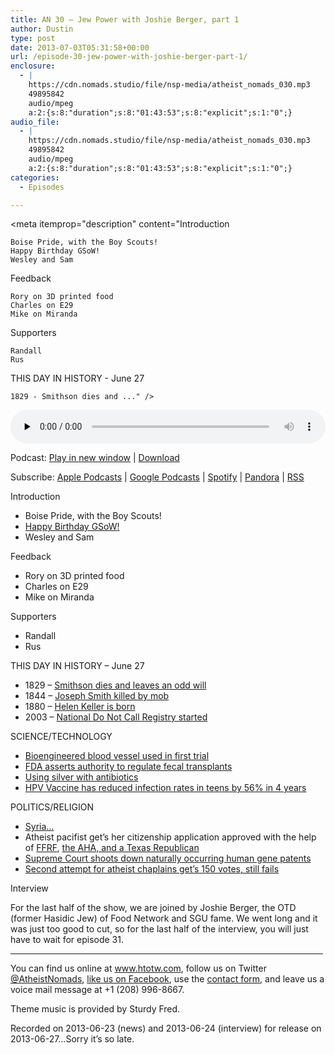 ```yaml
---
title: AN 30 – Jew Power with Joshie Berger, part 1
author: Dustin
type: post
date: 2013-07-03T05:31:58+00:00
url: /episode-30-jew-power-with-joshie-berger-part-1/
enclosure:
  - |
    https://cdn.nomads.studio/file/nsp-media/atheist_nomads_030.mp3
    49895842
    audio/mpeg
    a:2:{s:8:"duration";s:8:"01:43:53";s:8:"explicit";s:1:"0";}
audio_file:
  - |
    https://cdn.nomads.studio/file/nsp-media/atheist_nomads_030.mp3
    49895842
    audio/mpeg
    a:2:{s:8:"duration";s:8:"01:43:53";s:8:"explicit";s:1:"0";}
categories:
  - Episodes

---
```

<div itemscope itemtype="http://schema.org/AudioObject">
  <meta itemprop="name" content="Episode 30 – Jew Power with Joshie Berger, part 1" />
  
  <meta itemprop="uploadDate" content="2013-07-02T23:31:58-06:00" />
  
  <meta itemprop="encodingFormat" content="audio/mpeg" />
  
  <meta itemprop="duration" content="PT1H43M53S" />
  
  <meta itemprop="description" content="Introduction

 	Boise Pride, with the Boy Scouts!
 	Happy Birthday GSoW!
 	Wesley and Sam

Feedback

 	Rory on 3D printed food
 	Charles on E29
 	Mike on Miranda

Supporters

 	Randall
 	Rus

THIS DAY IN HISTORY - June 27

 	1829 - Smithson dies and ..." />
  
  <meta itemprop="contentUrl" content="https://dts.podtrac.com/redirect.mp3/cdn.nomads.studio/file/nsp-media/atheist_nomads_030.mp3" />
  
  <meta itemprop="contentSize" content="47.6" />
  </p> 
  
  <div class="powerpress_player" id="powerpress_player_8285">
    <audio class="wp-audio-shortcode" id="audio-5208-29" preload="none" style="width: 100%;" controls="controls"><source type="audio/mpeg" src="https://dts.podtrac.com/redirect.mp3/cdn.nomads.studio/file/nsp-media/atheist_nomads_030.mp3?_=29" /><a href="https://dts.podtrac.com/redirect.mp3/cdn.nomads.studio/file/nsp-media/atheist_nomads_030.mp3">https://dts.podtrac.com/redirect.mp3/cdn.nomads.studio/file/nsp-media/atheist_nomads_030.mp3</a></audio>
  </div>
</div>

<p class="powerpress_links powerpress_links_mp3">
  Podcast: <a href="https://dts.podtrac.com/redirect.mp3/cdn.nomads.studio/file/nsp-media/atheist_nomads_030.mp3" class="powerpress_link_pinw" target="_blank" title="Play in new window" onclick="return powerpress_pinw('https://htotw.com/?powerpress_pinw=5208-podcast');" rel="nofollow">Play in new window</a> | <a href="https://dts.podtrac.com/redirect.mp3/cdn.nomads.studio/file/nsp-media/atheist_nomads_030.mp3" class="powerpress_link_d" title="Download" rel="nofollow" download="atheist_nomads_030.mp3">Download</a>
</p>

<p class="powerpress_links powerpress_subscribe_links">
  Subscribe: <a href="https://podcasts.apple.com/us/podcast/humanists-take-on-the-world/id530050098?mt=2&ls=1" class="powerpress_link_subscribe powerpress_link_subscribe_itunes" target="_blank" title="Subscribe on Apple Podcasts" rel="nofollow">Apple Podcasts</a> | <a href="https://www.google.com/podcasts?feed=aHR0cDovL2F0aGVpc3Rub21hZHMubGlic3luLmNvbS9yc3M%3D" class="powerpress_link_subscribe powerpress_link_subscribe_googleplay" target="_blank" title="Subscribe on Google Podcasts" rel="nofollow">Google Podcasts</a> | <a href="https://open.spotify.com/show/3LzK2xZGike6Tc1GEMtMbr?si=LieN9SNuTpq96smuaUsH8A" class="powerpress_link_subscribe powerpress_link_subscribe_spotify" target="_blank" title="Subscribe on Spotify" rel="nofollow">Spotify</a> | <a href="https://www.pandora.com/podcast/atheist-nomads/PC:10122?corr=62071012&part=ug" class="powerpress_link_subscribe powerpress_link_subscribe_pandora" target="_blank" title="Subscribe on Pandora" rel="nofollow">Pandora</a> | <a href="https://htotw.com/feed/podcast/" class="powerpress_link_subscribe powerpress_link_subscribe_rss" target="_blank" title="Subscribe via RSS" rel="nofollow">RSS</a>
</p>

Introduction

  * Boise Pride, with the Boy Scouts!
  * <a href="http://guerrillaskepticismonwikipedia.blogspot.com/2013/06/happy-2nd-birthday-gsow-and-updates.html" target="_blank" rel="noopener">Happy Birthday GSoW!</a>
  * Wesley and Sam

Feedback

  * Rory on 3D printed food
  * Charles on E29
  * Mike on Miranda

Supporters

  * Randall
  * Rus

THIS DAY IN HISTORY &#8211; June 27

  * 1829 &#8211; <a href="http://www.history.com/this-day-in-history/smithsons-curious-bequest" target="_blank" rel="noopener">Smithson dies and leaves an odd will</a>
  * 1844 &#8211; <a href="http://www.history.com/this-day-in-history/mormon-leader-killed-by-mob" target="_blank" rel="noopener">Joseph Smith killed by mob</a>
  * 1880 &#8211; <a href="http://en.wikipedia.org/wiki/Helen_Keller" target="_blank" rel="noopener">Helen Keller is born</a>
  * 2003 &#8211; <a href="http://en.wikipedia.org/wiki/National_Do_Not_Call_Registry" target="_blank" rel="noopener">National Do Not Call Registry started</a>

SCIENCE/TECHNOLOGY

  * <a href="http://www.scientificamerican.com/article.cfm?id=first-bioengineered-blood" target="_blank" rel="noopener">Bioengineered blood vessel used in first trial</a>
  * <a href="http://www.scientificamerican.com/article.cfm?id=fda-comes-to-grips-with-fecal-transplants" target="_blank" rel="noopener">FDA asserts authority to regulate fecal transplants</a>
  * <a href="http://articles.latimes.com/2013/jun/20/science/la-sci-antibiotics-silver-20130620" target="_blank" rel="noopener">Using silver with antibiotics</a>
  * <a href="http://www.cbsnews.com/8301-204_162-57590102/cdc-hpv-vaccine-reduced-disease-rates-in-teen-girls-by-56-percent/" target="_blank" rel="noopener">HPV Vaccine has reduced infection rates in teens by 56% in 4 years</a>

POLITICS/RELIGION

  * <a href="http://www.bostonglobe.com/news/world/2013/06/22/trying-carve-legacy-intractable-mideast/7n5DV7QULaBXgrnt5GWQBI/story.html" target="_blank" rel="noopener">Syria&#8230;</a>
  * Atheist pacifist get’s her citizenship application approved with the help of <a href="http://ffrf.org/news/news-releases/item/17987-ffrf-helps-pacifist-atheist-immigrate" target="blank" rel="noopener">FFRF</a>, <a href="http://dividedundergod.com/2013/06/20/margaret-doughty-awarded-citizenship/" target="_blank" rel="noopener">the AHA, and a Texas Republican</a>
  * <a href="http://www.forbes.com/sites/danielfisher/2013/06/13/supreme-court-rejects-human-gene-patents-sort-of/" target="_blank" rel="noopener">Supreme Court shoots down naturally occurring human gene patents</a>
  * <a href="http://ffrf.org/news/news-releases/item/17952-%E2%80%98atheists-in-foxholes%E2%80%99-garner-150-votes-in-congress" target="_blank" rel="noopener">Second attempt for atheist chaplains get’s 150 votes, still fails</a>

Interview

For the last half of the show, we are joined by Joshie Berger, the OTD (former Hasidic Jew) of Food Network and SGU fame. We went long and it was just too good to cut, so for the last half of the interview, you will just have to wait for episode 31.

<hr width="500" />

You can find us online at <a href="https://www.htotw.com/" target="_blank" rel="noopener">www.htotw.com</a>, follow us on Twitter <a href="https://htotw.com/twitter" target="_blank" rel="noopener">@AtheistNomads</a>, <a href="https://htotw.com/facebook" target="_blank" rel="noopener">like us on Facebook</a>, use the [contact form](https://htotw.com/contact), and leave us a voice mail message at +1 (208) 996-8667.

Theme music is provided by Sturdy Fred.

Recorded on 2013-06-23 (news) and 2013-06-24 (interview) for release on 2013-06-27&#8230;Sorry it&#8217;s so late.